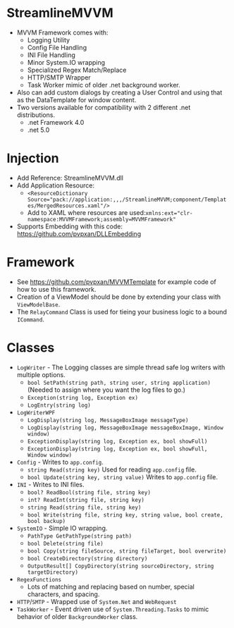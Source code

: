 # StreamlineMVVM
* MVVM Framework comes with:
  * Logging Utility
  * Config File Handling
  * INI File Handling
  * Minor System.IO wrapping
  * Specialized Regex Match/Replace
  * HTTP/SMTP Wrapper
  * Task Worker mimic of older .net background worker.
* Also can add custom dialogs by creating a User Control and using that as the DataTemplate for window content.
* Two versions available for compatibility with 2 different .net distributions.
  * .net Framework 4.0
  * .net 5.0

# Injection
* Add Reference: StreamlineMVVM.dll
* Add Application Resource:
  * `<ResourceDictionary Source="pack://application:,,,/StreamlineMVVM;component/Templates/MergedResources.xaml"/>`
  * Add to XAML where resources are used:`xmlns:ext="clr-namespace:MVVMFramework;assembly=MVVMFramework"`
* Supports Embedding with this code: https://github.com/pvpxan/DLLEmbedding

# Framework
* See https://github.com/pvpxan/MVVMTemplate for example code of how to use this framework.
* Creation of a ViewModel should be done by extending your class with `ViewModelBase`.
* The `RelayCommand` Class is used for tieing your business logic to a bound `ICommand`.

# Classes
* `LogWriter` - The Logging classes are simple thread safe log writers with multiple options.
  * `bool SetPath(string path, string user, string application)` (Needed to assign where you want the log files to go.)
  * `Exception(string log, Exception ex)`
  * `LogEntry(string log)`
* `LogWriterWPF`
  * `LogDisplay(string log, MessageBoxImage messageType)`
  * `LogDisplay(string log, MessageBoxImage messageBoxImage, Window window)`
  * `ExceptionDisplay(string log, Exception ex, bool showFull)`
  * `ExceptionDisplay(string log, Exception ex, bool showFull, Window window)`
* `Config` - Writes to `app.config`.
  * `string Read(string key)` Used for reading `app.config` file.
  * `bool Update(string key, string value)` Writes to `app.config` file.
* `INI` - Writes to INI files.
  * `bool? ReadBool(string file, string key)`
  * `int? ReadInt(string file, string key)`
  * `string Read(string file, string key)`
  * `bool Write(string file, string key, string value, bool create, bool backup)`
* `SystemIO` - Simple IO wrapping.
  * `PathType GetPathType(string path)`
  * `bool Delete(string file)`
  * `bool Copy(string fileSource, string fileTarget, bool overwrite)`
  * `bool CreateDirectory(string directory)`
  * `OutputResult[] CopyDirectory(string sourceDirectory, string targetDirectory)`
* `RegexFunctions`
  * Lots of matching and replacing based on number, special characters, and spacing.
* `HTTP`/`SMTP` - Wrapped use of `System.Net` and `WebRequest`
* `TaskWorker` - Event driven use of `System.Threading.Tasks` to mimic behavior of older `BackgroundWorker` class.
